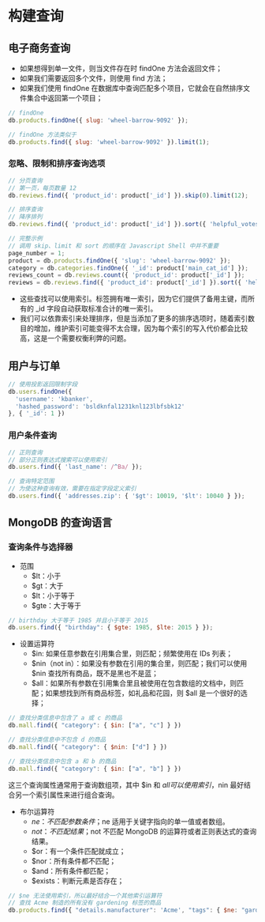 # 构建查询

## 电子商务查询
- 如果想得到单一文件，则当文件存在时 findOne 方法会返回文件；
- 如果我们需要返回多个文件，则使用 find 方法；
- 如果我们使用 findOne 在数据库中查询匹配多个项目，它就会在自然排序文件集合中返回第一个项目；

```js
// findOne
db.products.findOne({ slug: 'wheel-barrow-9092' });

// findOne 方法类似于
db.products.find({ slug: 'wheel-barrow-9092' }).limit(1);
```

### 忽略、限制和排序查询选项
```js
// 分页查询
// 第一页，每页数量 12
db.reviews.find({ 'product_id': product['_id'] }).skip(0).limit(12);

// 排序查询
// 降序排列
db.reviews.find({ 'product_id': product['_id'] }).sort({ 'helpful_votes': -1 }).limit(12);

// 完整示例
// 调用 skip、limit 和 sort 的顺序在 Javascript Shell 中并不重要
page_number = 1;
product = db.products.findOne({ 'slug': 'wheel-barrow-9092' });
category = db.categories.findOne({ '_id': product['main_cat_id'] });
reviews_count = db.reviews.count({ 'product_id': product['_id'] });
reviews = db.reviews.find({ 'product_id': product['_id'] }).sort({ 'helpful_votes': -1 }).skip((page_number - 1) * 12).limit(12);
```
- 这些查找可以使用索引。标签拥有唯一索引，因为它们提供了备用主键，而所有的 _id 字段自动获取标准合计的唯一索引。
- 我们可以依靠索引来处理排序，但是当添加了更多的排序选项时，随着索引数目的增加，维护索引可能变得不太合理，因为每个索引的写入代价都会比较高，这是一个需要权衡利弊的问题。

## 用户与订单
```js
// 使用投影返回限制字段
db.users.findOne({
  'username': 'kbanker',
  'hashed_password': 'bsldknfal1231knl123lbfsbk12'
}, { '_id': 1 })
```

### 用户条件查询
```js
// 正则查询
// 部分正则表达式搜索可以使用索引
db.users.find({ 'last_name': /^Ba/ });

// 查询特定范围
// 为使这种查询有效，需要在指定字段定义索引
db.users.find({ 'addresses.zip': { '$gt': 10019, '$lt': 10040 } });
```

## MongoDB 的查询语言

### 查询条件与选择器
- 范围
  - $lt：小于
  - $gt：大于
  - $lt：小于等于
  - $gte：大于等于
```js
// birthday 大于等于 1985 并且小于等于 2015
db.users.find({ "birthday": { $gte: 1985, $lte: 2015 } });
```

- 设置运算符
  - $in: 如果任意参数在引用集合里，则匹配；频繁使用在 IDs 列表；
  - $nin（not in）：如果没有参数在引用的集合里，则匹配；我们可以使用 $nin 查找所有商品，既不是黑也不是蓝；
  - $all：如果所有参数在引用集合里且被使用在包含数组的文档中，则匹配；如果想找到所有商品标签，如礼品和花园，则 $all 是一个很好的选择；
```js
// 查找分类信息中包含了 a 或 c 的商品
db.mall.find({ "category": { $in: ["a", "c"] } })

// 查找分类信息中不包含 d 的商品
db.mall.find({ "category": { $nin: ["d"] } })

// 查找分类信息中包含 a 和 b 的商品
db.mall.find({ "category": { $in: ["a", "b"] } })
```
这三个查询属性通常用于查询数组项，其中 $in 和 $all 可以使用索引，$nin 最好结合另一个索引属性来进行组合查询。

- 布尔运算符
  - $ne：不匹配参数条件；$ne 适用于关键字指向的单一值或者数组。
  - $not：不匹配结果；$not 不匹配 MongoDB 的运算符或者正则表达式的查询结果。
  - $or：有一个条件匹配就成立；
  - $nor：所有条件都不匹配；
  - $and：所有条件都匹配；
  - $exists：判断元素是否存在；

```js
// $ne 无法使用索引，所以最好结合一个其他索引运算符
// 查找 Acme 制造的所有没有 gardening 标签的商品
db.products.find({ "details.manufacturer": 'Acme', "tags": { $ne: "gardening" } })
```